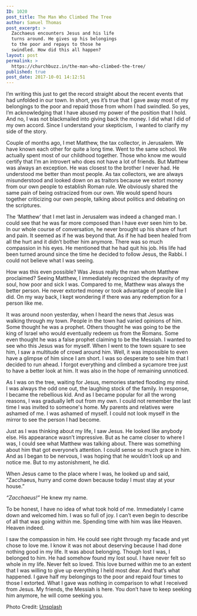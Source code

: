 ```yaml
---
ID: 1020
post_title: The Man Who Climbed The Tree
author: Samuel Thomas
post_excerpt: >
  Zacchaeus encounters Jesus and his life
  turns around. He gives up his belongings
  to the poor and repays to those he
  swindled. How did this all happen?
layout: post
permalink: >
  https://churchbuzz.in/the-man-who-climbed-the-tree/
published: true
post_date: 2017-10-01 14:12:51
---
```

I’m writing this just to get the record straight about the recent events that had unfolded in our town. In short, yes it’s true that I gave away most of my belongings to the poor and repaid those from whom I had swindled. So yes, I’m acknowledging that I have abused my power of the position that I hold. And no, I was not blackmailed into giving back the money. I did what I did of my own accord. Since I understand your skepticism,  I wanted to clarify my side of the story.

Couple of months ago, I met Matthew, the tax collector, in Jerusalem. We have known each other for quite a long time. Went to the same school. We actually spent most of our childhood together. Those who know me would certify that I’m an introvert who does not have a lot of friends. But Matthew was always an exception. He was closest to the brother I never had. He understood me better than most people. As tax collectors, we are always misunderstood and looked down on as traitors because we extort money from our own people to establish Roman rule. We obviously shared the same pain of being ostracized from our own. We would spend hours together criticizing our own people, talking about politics and debating on the scriptures.

The ‘Matthew’ that I met last in Jerusalem was indeed a changed man. I could see that he was far more composed than I have ever seen him to be. In our whole course of conversation, he never brought up his share of hurt and pain. It seemed as if he was beyond that. As if he had been healed from all the hurt and it didn’t bother him anymore. There was so much compassion in his eyes. He mentioned that he had quit his job. His life had been turned around since the time he decided to follow Jesus, the Rabbi. I could not believe what I was seeing.

How was this even possible? Was Jesus really the man whom Matthew proclaimed? Seeing Matthew, I immediately recognized the depravity of my soul, how poor and sick I was. Compared to me, Matthew was always the better person. He never extorted money or took advantage of people like I did. On my way back, I kept wondering if there was any redemption for a person like me.

It was around noon yesterday, when I heard the news that Jesus was walking through my town. People in the town had varied opinions of him. Some thought he was a prophet. Others thought he was going to be the king of Israel who would eventually redeem us from the Romans. Some even thought he was a false prophet claiming to be the Messiah. I wanted to see who this Jesus was for myself. When I went to the town square to see him, I saw a multitude of crowd around him. Well, it was impossible to even have a glimpse of him since I am short. I was so desperate to see him that I decided to run ahead. I forgot everything and climbed a sycamore tree just to have a better look at him. It was also in the hope of remaining unnoticed.

As I was on the tree, waiting for Jesus, memories started flooding my mind. I was always the odd one out, the laughing stock of the family. In response, I became the rebellious kid. And as I became popular for all the wrong reasons, I was gradually left out from my own. I could not remember the last time I was invited to someone's home. My parents and relatives were ashamed of me. I was ashamed of myself. I could not look myself in the mirror to see the person I had become.

Just as I was thinking about my life, I saw Jesus. He looked like anybody else. His appearance wasn’t impressive. But as he came closer to where I was, I could see what Matthew was talking about. There was something about him that got everyone’s attention. I could sense so much grace in him. And as I began to be nervous, I was hoping that he wouldn’t look up and notice me. But to my astonishment, he did.

When Jesus came to the place where I was, he looked up and said, “Zacchaeus, hurry and come down because today I must stay at your house.”

<em>“Zacchaeus!”</em> He knew my name.

To be honest, I have no idea of what took hold of me. Immediately I came down and welcomed him. I was so full of joy. I can’t even begin to describe of all that was going within me. Spending time with him was like Heaven. Heaven indeed.

I saw the compassion in him. He could see right through my facade and yet chose to love me. I know it was not about deserving because I had done nothing good in my life. It was about belonging. Though lost I was, I belonged to him. He had somehow found my lost soul. I have never felt so whole in my life. Never felt so loved. This love burned within me to an extent that I was willing to give up everything I held most dear. And that’s what happened. I gave half my belongings to the poor and repaid four times to those I extorted. What I gave was nothing in comparison to what I received from Jesus. My friends, the Messiah is here. You don’t have to keep seeking him anymore, he will come seeking you.

Photo Credit: <a href="https://unsplash.com/photos/NMPhdFjY2pM">Unsplash</a>